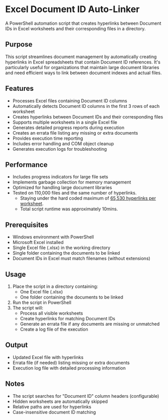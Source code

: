 # Excel Document ID Auto-Linker

A PowerShell automation script that creates hyperlinks between Document IDs in Excel worksheets and their corresponding files in a directory.

## Purpose

This script streamlines document management by automatically creating hyperlinks in Excel spreadsheets that contain Document ID references. It's particularly useful for organizations that maintain large document libraries and need efficient ways to link between document indexes and actual files.

## Features

- Processes Excel files containing Document ID columns
- Automatically detects Document ID columns in the first 3 rows of each worksheet
- Creates hyperlinks between Document IDs and their corresponding files
- Supports multiple worksheets in a single Excel file
- Generates detailed progress reports during execution
- Creates an errata file listing any missing or extra documents
- Provides execution time reporting
- Includes error handling and COM object cleanup
- Generates execution logs for troubleshooting

## Performance

- Includes progress indicators for large file sets
- Implements garbage collection for memory management
- Optimized for handling large document libraries
- Tested on 110,000 files and the same number of hyperlinks.
  - Staying under the hard coded maximum of [65,530 hyperlinks per worksheet](https://support.microsoft.com/en-us/office/excel-specifications-and-limits-1672b34d-7043-467e-8e27-269d656771c3).
  - Total script runtime was approximately 10mins.

## Prerequisites

- Windows environment with PowerShell
- Microsoft Excel installed
- Single Excel file (.xlsx) in the working directory
- Single folder containing the documents to be linked
- Document IDs in Excel must match filenames (without extensions)

## Usage

1. Place the script in a directory containing:
   - One Excel file (.xlsx)
   - One folder containing the documents to be linked
2. Run the script in PowerShell
3. The script will:
   - Process all visible worksheets
   - Create hyperlinks for matching Document IDs
   - Generate an errata file if any documents are missing or unmatched
   - Create a log file of the execution

## Output

- Updated Excel file with hyperlinks
- Errata file (if needed) listing missing or extra documents
- Execution log file with detailed processing information

## Notes

- The script searches for "Document ID" column headers (configurable)
- Hidden worksheets are automatically skipped
- Relative paths are used for hyperlinks
- Case-insensitive document ID matching
